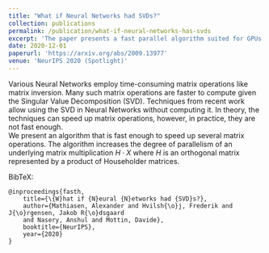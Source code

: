 ```yaml
---
title: "What if Neural Networks had SVDs?"
collection: publications
permalink: /publication/what-if-neural-networks-has-svds
excerpt: 'The paper presents a fast parallel algorithm suited for GPUs which works for a reparameterization of an SVD in a Houdsholder decomposition. We demonstrate high speed-ups in practice.'
date: 2020-12-01
paperurl: 'https://arxiv.org/abs/2009.13977'
venue: 'NeurIPS 2020 (Spotlight)'
---
```


Various Neural Networks employ time-consuming matrix operations like matrix inversion. 
Many such matrix operations are faster to compute given the Singular Value Decomposition (SVD). 
Techniques from recent work allow using the SVD in Neural Networks without computing it. 
In theory, the techniques can speed up matrix operations, however, in practice, they are not fast enough.  
We present an algorithm that is fast enough to speed up several matrix operations.
The algorithm increases the degree of parallelism of an underlying matrix multiplication $H\cdot X$ where $H$ is an orthogonal matrix represented by a product of Householder matrices.

BibTeX:
```
@inproceedings{fasth,
    title={\{W}hat if {N}eural {N}etworks had {SVD}s?},
    author={Mathiasen, Alexander and Hvilsh{\o}j, Frederik and J{\o}rgensen, Jakob R{\o}dsgaard 
    and Nasery, Anshul and Mottin, Davide},
    booktitle={NeurIPS},
    year={2020}
}
```

